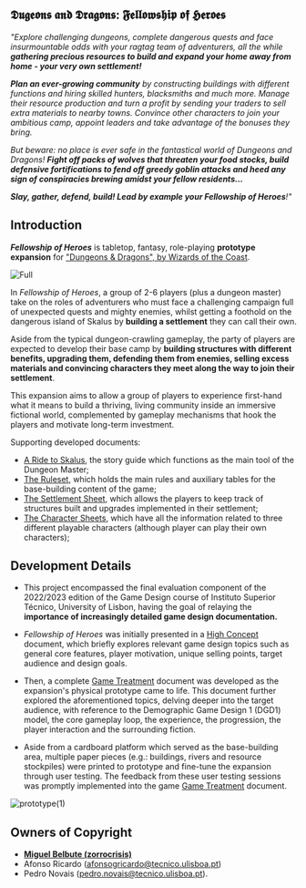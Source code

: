 ## **𝕯𝖚𝖌𝖊𝖔𝖓𝖘 𝖆𝖓𝖉 𝕯𝖗𝖆𝖌𝖔𝖓𝖘: 𝕱𝖊𝖑𝖑𝖔𝖜𝖘𝖍𝖎𝖕 𝖔𝖋 𝕳𝖊𝖗𝖔𝖊𝖘**

*"Explore challenging dungeons, complete dangerous quests and face insurmountable odds with your ragtag team of adventurers, all the while **gathering precious resources to build and expand your home away from home - your very own settlement!***

***Plan an ever-growing community** by constructing buildings with different functions and hiring skilled hunters, blacksmiths and much more. Manage their resource production and turn a profit by sending your traders to sell extra materials to nearby towns. Convince other characters to join your ambitious camp, appoint leaders and take advantage of the bonuses they bring.*

*But beware: no place is ever safe in the fantastical world of Dungeons and Dragons! **Fight off packs of wolves that threaten your food stocks, build defensive fortifications to fend off greedy goblin attacks and heed any sign of conspiracies brewing amidst your fellow residents…***

***Slay, gather, defend, build! Lead by example your Fellowship of Heroes**!"*


## **Introduction**

***Fellowship of Heroes*** is tabletop, fantasy, role-playing **prototype expansion** for ["Dungeons & Dragons", by Wizards of the Coast](https://dnd.wizards.com/).

![Full](https://github.com/user-attachments/assets/3f3f561e-0b94-47f2-851c-c7923e4a2bb5)

In *Fellowship of Heroes*, a group of 2-6 players (plus a dungeon master) take on the roles of adventurers who must face a challenging campaign full of unexpected quests and mighty enemies, whilst getting a foothold on the dangerous island of Skalus by **building a settlement** they can call their own.

Aside from the typical dungeon-crawling gameplay, the party of players are expected to develop their base camp by **building structures with different benefits, upgrading them, defending them from enemies, selling excess materials and convincing characters they meet along the way to join their settlement**.

This expansion aims to allow a group of players to experience first-hand what it means to build a thriving, living community inside an immersive fictional world, complemented by gameplay mechanisms that hook the players and motivate long-term investment.

Supporting developed documents:
- [A Ride to Skalus](https://github.com/zorrocrisis/FellowshipOfHeroes/blob/main/Full%20Expansion/Main%20Story%20-%20A%20Ride%20to%20Skalus.pdf), the story guide which functions as the main tool of the Dungeon Master;
- [The Ruleset](https://github.com/zorrocrisis/FellowshipOfHeroes/blob/main/Full%20Expansion/Ruleset.pdf), which holds the main rules and auxiliary tables for the base-building content of the game;
- [The Settlement Sheet](https://github.com/zorrocrisis/FellowshipOfHeroes/blob/main/Full%20Expansion/Settlement%20Sheet.pdf), which allows the players to keep track of structures built and upgrades implemented in their settlement;
- [The Character Sheets](https://github.com/zorrocrisis/FellowshipOfHeroes/tree/main/Full%20Expansion/Characters), which have all the information related to three different playable characters (although player can play their own characters);

## **Development Details**

- This project encompassed the final evaluation component of the 2022/2023 edition of the Game Design course of Instituto Superior Técnico, University of Lisbon, having the goal of relaying the **importance of increasingly detailed game design documentation.**

- *Fellowship of Heroes* was initially presented in a [High Concept](https://github.com/zorrocrisis/FellowshipOfHeroes/blob/main/High%20Concept.pdf) document, which briefly explores relevant game design topics such as general core features, player motivation, unique selling points, target audience and design goals.

- Then, a complete [Game Treatment](https://github.com/zorrocrisis/FellowshipOfHeroes/blob/main/Game%20Treatment.pdf) document was developed as the expansion's physical prototype came to life. This document further explored the aforementioned topics, delving deeper into the target audience, with reference to the Demographic Game Design 1 (DGD1) model, the core gameplay loop, the experience, the progression, the player interaction and the surrounding fiction.

- Aside from a cardboard platform which served as the base-building area, multiple paper pieces (e.g.: buildings, rivers and resource stockpiles) were printed to prototype and fine-tune the expansion through user testing. The feedback from these user testing sessions was promptly implemented into the game [Game Treatment](https://github.com/zorrocrisis/FellowshipOfHeroes/blob/main/Game%20Treatment.pdf) document.

![prototype(1)](https://github.com/user-attachments/assets/afc08bc3-1eac-4067-b179-f5d2706f0243)

## **Owners of Copyright**

- **[Miguel Belbute (zorrocrisis)](https://github.com/zorrocrisis)**
- Afonso Ricardo (afonsogricardo@tecnico.ulisboa.pt)
- Pedro Novais (pedro.novais@tecnico.ulisboa.pt).
